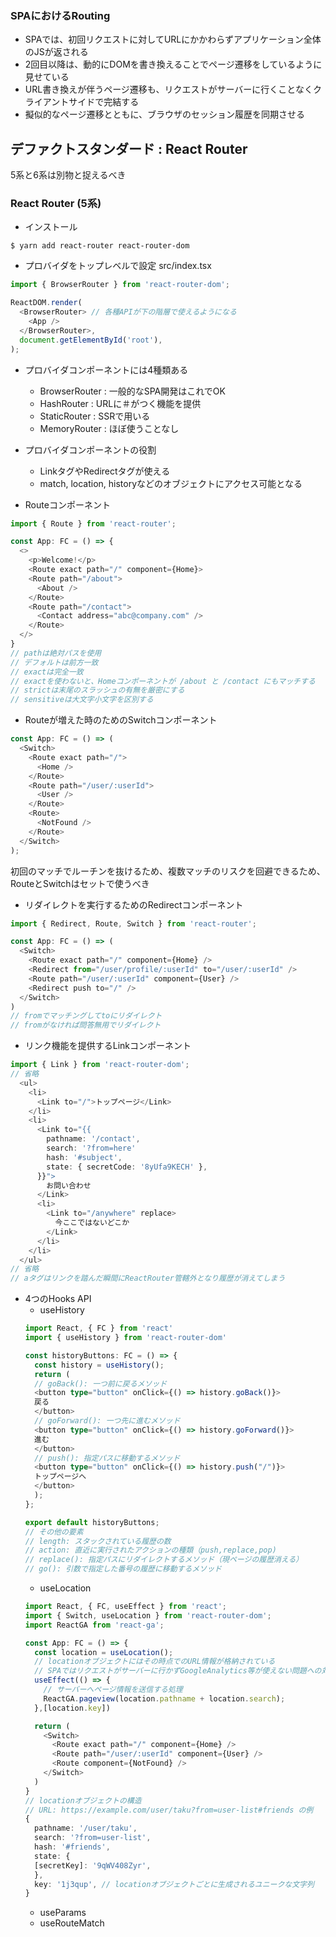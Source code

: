 ### SPAにおけるRouting
* SPAでは、初回リクエストに対してURLにかかわらずアプリケーション全体のJSが返される
* 2回目以降は、動的にDOMを書き換えることでページ遷移をしているように見せている
* URL書き換えが伴うページ遷移も、リクエストがサーバーに行くことなくクライアントサイドで完結する
* 擬似的なページ遷移とともに、ブラウザのセッション履歴を同期させる

## デファクトスタンダード : React Router
5系と6系は別物と捉えるべき

### React Router (5系)
* インストール
```
$ yarn add react-router react-router-dom
```
* プロバイダをトップレベルで設定
src/index.tsx
```ts
import { BrowserRouter } from 'react-router-dom';

ReactDOM.render(
  <BrowserRouter> // 各種APIが下の階層で使えるようになる
    <App />
  </BrowserRouter>,
  document.getElementById('root'),
);
```
* プロバイダコンポーネントには4種類ある
  * BrowserRouter : 一般的なSPA開発はこれでOK
  * HashRouter : URLに＃がつく機能を提供
  * StaticRouter : SSRで用いる
  * MemoryRouter : ほぼ使うことなし

* プロバイダコンポーネントの役割
  * LinkタグやRedirectタグが使える
  * match, location, historyなどのオブジェクトにアクセス可能となる
 
* Routeコンポーネント
```ts
import { Route } from 'react-router';

const App: FC = () => {
  <>
    <p>Welcome!</p>
    <Route exact path="/" component={Home}>
    <Route path="/about">
      <About />
    </Route>
    <Route path="/contact">
      <Contact address="abc@company.com" />
    </Route>
  </>
}
// pathは絶対パスを使用
// デフォルトは前方一致
// exactは完全一致
// exactを使わないと、Homeコンポーネントが /about と /contact にもマッチする
// strictは末尾のスラッシュの有無を厳密にする
// sensitiveは大文字小文字を区別する
```
* Routeが増えた時のためのSwitchコンポーネント
```ts
const App: FC = () => (
  <Switch>
    <Route exact path="/">
      <Home />
    </Route>
    <Route path="/user/:userId">
      <User />
    </Route>
    <Route>
      <NotFound />
    </Route>
  </Switch>
);
```
初回のマッチでルーチンを抜けるため、複数マッチのリスクを回避できるため、RouteとSwitchはセットで使うべき

* リダイレクトを実行するためのRedirectコンポーネント
```ts
import { Redirect, Route, Switch } from 'react-router';

const App: FC = () => (
  <Switch>
    <Route exact path="/" component={Home} />
    <Redirect from="/user/profile/:userId" to="/user/:userId" />   
    <Route path="/user/:userId" component={User} />
    <Redirect push to="/" />
  </Switch>
)
// fromでマッチングしてtoにリダイレクト
// fromがなければ問答無用でリダイレクト
```

* リンク機能を提供するLinkコンポーネント
```ts
import { Link } from 'react-router-dom';
// 省略
  <ul>
    <li>
      <Link to="/">トップページ</Link>
    </li>
    <li>
      <Link to="{{
        pathname: '/contact',
        search: '?from=here'
        hash: '#subject',
        state: { secretCode: '8yUfa9KECH' },
      }}">
        お問い合わせ
      </Link>
      <li>
        <Link to="/anywhere" replace>
          今ここではないどこか
        </Link>
      </li>
    </li>
  </ul>
// 省略
// aタグはリンクを踏んだ瞬間にReactRouter管轄外となり履歴が消えてしまう
```

* 4つのHooks API
  * useHistory
  ```ts
  import React, { FC } from 'react'
  import { useHistory } from 'react-router-dom'

  const historyButtons: FC = () => {
    const history = useHistory();
    return (
    // goBack(): 一つ前に戻るメソッド
    <button type="button" onClick={() => history.goBack()}>
    戻る
    </button>
    // goForward(): 一つ先に進むメソッド
    <button type="button" onClick={() => history.goForward()}>
    進む
    </button>
    // push(): 指定パスに移動するメソッド
    <button type="button" onClick={() => history.push("/")}>
    トップページへ
    </button>
    );
  };

  export default historyButtons;
  // その他の要素
  // length: スタックされている履歴の数
  // action: 直近に実行されたアクションの種類（push,replace,pop)
  // replace(): 指定パスにリダイレクトするメソッド（現ページの履歴消える）
  // go(): 引数で指定した番号の履歴に移動するメソッド
  ```
  * useLocation
  ```ts
  import React, { FC, useEffect } from 'react';
  import { Switch, useLocation } from 'react-router-dom';
  import ReactGA from 'react-ga';

  const App: FC = () => {
    const location = useLocation();
    // locationオブジェクトにはその時点でのURL情報が格納されている
    // SPAではリクエストがサーバーに行かずGoogleAnalytics等が使えない問題への対応策
    useEffect(() => {
      // サーバーへページ情報を送信する処理
      ReactGA.pageview(location.pathname + location.search);
    },[location.key])

    return (
      <Switch>
        <Route exact path="/" component={Home} />
        <Route path="/user/:userId" component={User} />
        <Route component={NotFound} />
      </Switch>
    )
  }
  // locationオブジェクトの構造
  // URL: https://example.com/user/taku?from=user-list#friends の例
  {
    pathname: '/user/taku',
    search: '?from=user-list',
    hash: '#friends',
    state: {
    [secretKey]: '9qWV408Zyr',
    },
    key: '1j3qup', // locationオブジェクトごとに生成されるユニークな文字列
  }
  ```
  * useParams
  * useRouteMatch